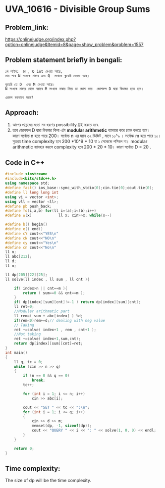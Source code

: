 # UVA_10616 - Divisible Group Sums

## Problem_link:
https://onlinejudge.org/index.php?option=onlinejudge&Itemid=8&page=show_problem&problem=1557

## Problem statement briefly in bengali:
    ১ম লাইন:  N , Q int দেওয়া আছে,
    তার পরে N সংখ্যক নাম্বার এবং Q  সংখ্যক কুয়েরি দেওয়া আছ। 

    কুয়েরি তে D  এবং M দেওয়া আছে। 
    N সংখ্যক নাম্বার থেকে বরারব M সংখ্যক নাম্বার নিয়ে তা জোগ করে  জোগফল D দ্বারা বিভাজ্য হতে হবে। 

    এরকম কয়ভাবে সম্ভব?

## Approach:
1. আগের প্রব্লেমের মতো  সব ধরণের  possibility  ট্রাই করতে হবে. 
2. তবে জোগফল D দ্বারা বিভাজ্য কিনা এটা  __modular arithmetic__ ব্যাবহার করে চ্যাক করতে হবে।  
    কারণ সর্বোচ্চ n  হতে পারে 200।  সর্বোচ্চ n এর ম্যান  ৩২ ডিজিট ,  মানে ১০^৯ ।  সর্বোচ্চ m হতে পারে ১০। 
    সুতরাং time complexity হবে 200 *10^9 * 10 যা ১ সেকেন্ডে পসিবল না। 
    modular arithmetic  ব্যাবহার করলে complexity  হবে 200 * 20 * 10। 
    কারণ সর্বোচ্চ D = 20 .

## Code in C++
```C++
#include <iostream>
#include<bits/stdc++.h>
using namespace std;
#define fast() ios_base::sync_with_stdio(0);cin.tie(0);cout.tie(0);
#define ll long long int
using vi = vector <int>;
using vll = vector <ll>;
#define pb push_back;
#define fo(i,a,b) for(ll i=(a);i<(b);i++)
#define w(x)            ll x; cin>>x; while(x--)

#define b() begin()
#define e() end()
#define cY cout<<"YES\n"
#define cN cout<<"NO\n"
#define cy cout<<"Yes\n"
#define cn cout<<"No\n"
ll n;
ll abc[212];
ll d;
ll m;

ll dp[205][22][25];
ll solve(ll index , ll sum , ll cnt ){

    if( index>n || cnt==m ){
        return ( sum==0 && cnt==m );
    }
    if( dp[index][sum][cnt]!=-1 ) return dp[index][sum][cnt];
    ll ret=0;
    //Moduler arithmatic part
    ll rem=( sum + abc[index] ) %d;
    if(rem<0)rem+=d;// dealing with neg value
    // Taking
    ret +=solve( index+1 , rem , cnt+1 );
    //Not taking
    ret +=solve( index+1,sum,cnt);
    return dp[index][sum][cnt]=ret;
}
int main()
{
    ll q, tc = 0;
    while (cin >> n >> q)
    {
        if (n == 0 && q == 0)
            break;
        tc++;

        for (int i = 1; i <= n; i++)
            cin >> abc[i];

        cout << "SET " << tc << ":\n";
        for (int i = 1; i <= q; i++)
        {
            cin >> d >> m;
            memset(dp, -1, sizeof(dp));
            cout << "QUERY " << i << ": " << solve(1, 0, 0) << endl;
        }
    }

    return 0;
}

```
## Time complexity:
The size of dp will be the time complexity.
